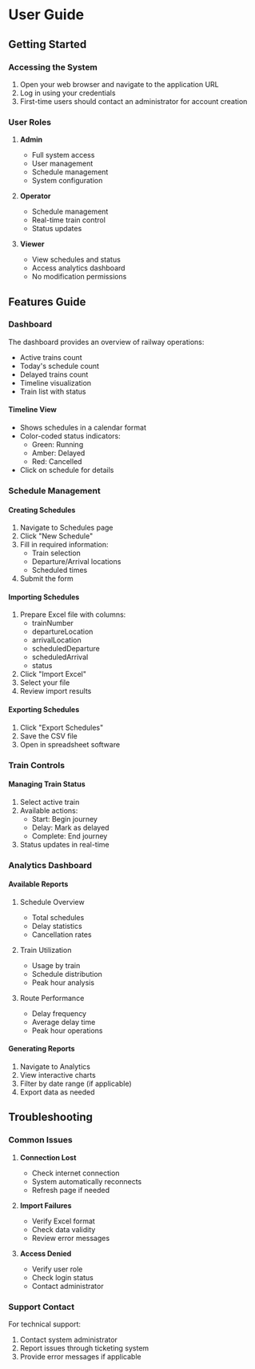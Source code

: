 # User Guide

## Getting Started

### Accessing the System
1. Open your web browser and navigate to the application URL
2. Log in using your credentials
3. First-time users should contact an administrator for account creation

### User Roles
1. **Admin**
   - Full system access
   - User management
   - Schedule management
   - System configuration

2. **Operator**
   - Schedule management
   - Real-time train control
   - Status updates

3. **Viewer**
   - View schedules and status
   - Access analytics dashboard
   - No modification permissions

## Features Guide

### Dashboard
The dashboard provides an overview of railway operations:
- Active trains count
- Today's schedule count
- Delayed trains count
- Timeline visualization
- Train list with status

#### Timeline View
- Shows schedules in a calendar format
- Color-coded status indicators:
  - Green: Running
  - Amber: Delayed
  - Red: Cancelled
- Click on schedule for details

### Schedule Management

#### Creating Schedules
1. Navigate to Schedules page
2. Click "New Schedule"
3. Fill in required information:
   - Train selection
   - Departure/Arrival locations
   - Scheduled times
4. Submit the form

#### Importing Schedules
1. Prepare Excel file with columns:
   - trainNumber
   - departureLocation
   - arrivalLocation
   - scheduledDeparture
   - scheduledArrival
   - status
2. Click "Import Excel"
3. Select your file
4. Review import results

#### Exporting Schedules
1. Click "Export Schedules"
2. Save the CSV file
3. Open in spreadsheet software

### Train Controls

#### Managing Train Status
1. Select active train
2. Available actions:
   - Start: Begin journey
   - Delay: Mark as delayed
   - Complete: End journey
3. Status updates in real-time

### Analytics Dashboard

#### Available Reports
1. Schedule Overview
   - Total schedules
   - Delay statistics
   - Cancellation rates

2. Train Utilization
   - Usage by train
   - Schedule distribution
   - Peak hour analysis

3. Route Performance
   - Delay frequency
   - Average delay time
   - Peak hour operations

#### Generating Reports
1. Navigate to Analytics
2. View interactive charts
3. Filter by date range (if applicable)
4. Export data as needed

## Troubleshooting

### Common Issues

1. **Connection Lost**
   - Check internet connection
   - System automatically reconnects
   - Refresh page if needed

2. **Import Failures**
   - Verify Excel format
   - Check data validity
   - Review error messages

3. **Access Denied**
   - Verify user role
   - Check login status
   - Contact administrator

### Support Contact

For technical support:
1. Contact system administrator
2. Report issues through ticketing system
3. Provide error messages if applicable
